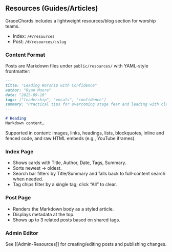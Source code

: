 ## Resources (Guides/Articles)

GraceChords includes a lightweight resources/blog section for worship teams.

- Index: `/#/resources`
- Post: `/#/resources/:slug`

### Content Format

Posts are Markdown files under `public/resources/` with YAML-style frontmatter:

```md
---
title: "Leading Worship with Confidence"
author: "Ryan Moore"
date: "2025-09-10"
tags: ["leadership", "vocals", "confidence"]
summary: "Practical tips for overcoming stage fear and leading with clarity."
---

# Heading
Markdown content…
```

Supported in content: images, links, headings, lists, blockquotes, inline and fenced code, and raw HTML embeds (e.g., YouTube iframes).

### Index Page

- Shows cards with Title, Author, Date, Tags, Summary.
- Sorts newest → oldest.
- Search bar filters by Title/Summary and falls back to full-content search when needed.
- Tag chips filter by a single tag; click “All” to clear.

### Post Page

- Renders the Markdown body as a styled article.
- Displays metadata at the top.
- Shows up to 3 related posts based on shared tags.

### Admin Editor

See [[Admin-Resources]] for creating/editing posts and publishing changes.

